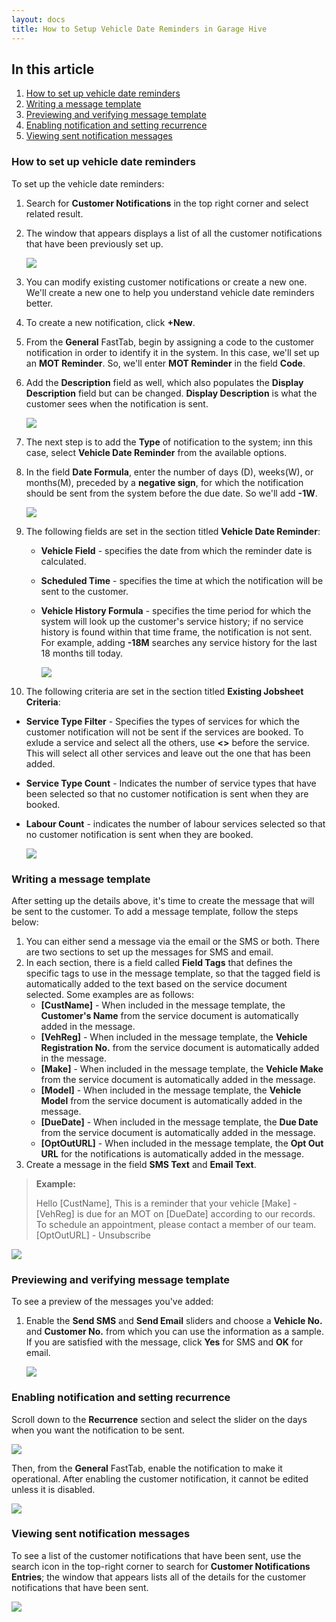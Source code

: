 ```yaml
---
layout: docs
title: How to Setup Vehicle Date Reminders in Garage Hive
---
```


## In this article
1. [How to set up vehicle date reminders](#how-to-set-up-vehicle-date-reminders)
2. [Writing a message template](#writing-a-message-template)
3. [Previewing and verifying message template](#previewing-and-verifying-message-template)
4. [Enabling notification and setting recurrence](#enabling-notification-and-setting-recurrence)
5. [Viewing sent notification messages](#viewing-sent-notification-messages)

### How to set up vehicle date reminders
To set up the vehicle date reminders:
1. Search for **Customer Notifications** in the top right corner and select related result.
2. The window that appears displays a list of all the customer notifications that have been previously set up.

   ![](media/garagehive-customer-notifications1-review.gif)

3. You can modify existing customer notifications or create a new one. We'll create a new one to help you understand vehicle date reminders better.
4. To create a new notification, click **+New**.
5. From the **General** FastTab, begin by assigning a code to the customer notification in order to identify it in the system. In this case, we'll set up an **MOT Reminder**. So, we'll enter **MOT Reminder** in the field **Code**.
6. Add the **Description** field as well, which also populates the **Display Description** field but can be changed. **Display Description** is what the customer sees when the notification is sent.

   ![](media/garagehive-customer-notifications2-review.gif)

7. The next step is to add the **Type** of notification to the system; inn this case, select **Vehicle Date Reminder** from the available options.
8. In the field **Date Formula**, enter the number of days (D), weeks(W), or months(M), preceded by a **negative sign**, for which the notification should be sent from the system before the due date. So we'll add **-1W**.

   ![](media/garagehive-customer-notifications3-review.gif)

9. The following fields are set in the section titled **Vehicle Date Reminder**:
   * **Vehicle Field** - specifies the date from which the reminder date is calculated.
   * **Scheduled Time** - specifies the time at which the notification will be sent to the customer.
   * **Vehicle History Formula** - specifies the time period for which the system will look up the customer's service history; if no service history is found within that time frame, the notification is not sent. For example, adding **-18M** searches any service history for the last 18 months till today.

      ![](media/garagehive-customer-notifications4-review.gif)

10. The following criteria are set in the section titled **Existing Jobsheet Criteria**: 
   * **Service Type Filter** - Specifies the types of services for which the customer notification will not be sent if the services are booked. To exlude a service and select all the others, use **<>** before the service. This will select all other services and leave out the one that has been added.
   * **Service Type Count** - Indicates the number of service types that have been selected so that no customer notification is sent when they are booked.
   * **Labour Count** - indicates the number of labour services selected so that no customer notification is sent when they are booked.

      ![](media/garagehive-customer-notifications5-review.gif)

### Writing a message template
After setting up the details above, it's time to create the message that will be sent to the customer. To add a message template, follow the steps below:
1. You can either send a message via the email or the SMS or both. There are two sections to set up the messages for SMS and email.
2. In each section, there is a field called **Field Tags** that defines the specific tags to use in the message template, so that the tagged field is automatically added to the text based on the service document selected. Some examples are as follows:
   * **[CustName]** - When included in the message template, the **Customer's Name** from the service document is automatically added in the message.
   * **[VehReg]** - When included in the message template, the **Vehicle Registration No.** from the service document is automatically added in the message.
   * **[Make]** - When included in the message template, the **Vehicle Make** from the service document is automatically added in the message.
   * **[Model]** - When included in the message template, the **Vehicle Model** from the service document is automatically added in the message.
   * **[DueDate]** - When included in the message template, the **Due Date** from the service document is automatically added in the message.
   * **[OptOutURL]** - When included in the message template, the **Opt Out URL** for the notifications is automatically added in the message.
3. Create a message in the field **SMS Text** and **Email Text**.

> **Example:**
>
> Hello [CustName], This is a reminder that your vehicle [Make] - [VehReg] is due for an MOT on [DueDate] according to our records.
> To schedule an appointment, please contact a member of our team. [OptOutURL] - Unsubscribe

   ![](media/garagehive-customer-notifications6-review.gif)

### Previewing and verifying message template
To see a preview of the messages you've added:
1. Enable the **Send SMS** and **Send Email** sliders and choose a **Vehicle No.** and **Customer No.** from which you can use the information as a sample. If you are satisfied with the message, click **Yes** for SMS and **OK** for email.

   ![](media/garagehive-customer-notifications7-review.gif)

### Enabling notification and setting recurrence
Scroll down to the **Recurrence** section and select the slider on the days when you want the notification to be sent.

   ![](media/garagehive-customer-notifications8-review.gif)

Then, from the **General** FastTab, enable the notification to make it operational. After enabling the customer notification, it cannot be edited unless it is disabled.

![](media/garagehive-customer-notifications9-review.gif)

### Viewing sent notification messages
To see a list of the customer notifications that have been sent, use the search icon in the top-right corner to search for **Customer Notifications Entries**; the window that appears lists all of the details for the customer notifications that have been sent.

![](media/garagehive-customer-notifications10-review.gif)

